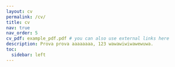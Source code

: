 ```yaml
---
layout: cv
permalink: /cv/
title: cv
nav: true
nav_order: 5
cv_pdf: example_pdf.pdf # you can also use external links here
description: Prova prova aaaaaaaa, 123 wawawiwiwawewuwa.
toc:
  sidebar: left
---
```

